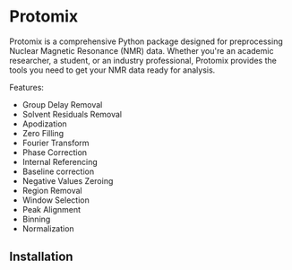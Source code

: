 # Protomix

Protomix is a comprehensive Python package designed for preprocessing Nuclear Magnetic Resonance (NMR) data. Whether you're an academic researcher, a student, or an industry professional, Protomix provides the tools you need to get your NMR data ready for analysis.

Features:

- Group Delay Removal
- Solvent Residuals Removal
- Apodization
- Zero Filling
- Fourier Transform
- Phase Correction
- Internal Referencing
- Baseline correction
- Negative Values Zeroing
- Region Removal
- Window Selection
- Peak Alignment
- Binning
- Normalization

## Installation